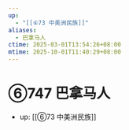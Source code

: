```yaml
---
up:
  - "[[⑥73 中美洲民族]]"
aliases:
  - 巴拿马人
ctime: 2025-03-01T13:54:26+08:00
mtime: 2025-10-01T11:40:29+08:00
---
```


# ⑥747 巴拿马人

- up: [[⑥73 中美洲民族]]
